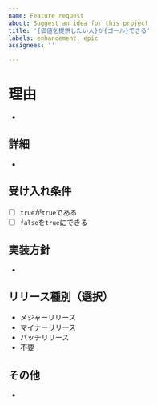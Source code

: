 ```yaml
---
name: Feature request
about: Suggest an idea for this project
title: '{価値を提供したい人}が{ゴール}できる'
labels: enhancement, epic
assignees: ''

---
```


# 理由
- 
## 詳細
- 
## 受け入れ条件
- [ ] `true`が`true`である
- [ ] `false`を`true`にできる

## 実装方針
- 
## リリース種別（選択）
- メジャーリリース
- マイナーリリース
- パッチリリース
- 不要
## その他
- 
